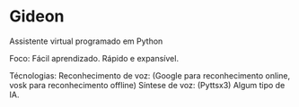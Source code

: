 # Gideon
 Assistente virtual programado em Python

Foco: 
    Fácil aprendizado.
    Rápido e expansível.

Técnologias:
    Reconhecimento de voz: (Google para reconhecimento online, vosk para reconhecimento offline)
    Síntese de voz: (Pyttsx3)
    Algum tipo de IA.